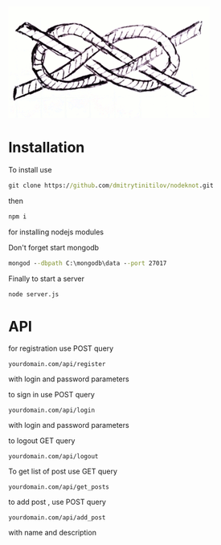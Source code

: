 ![nodeknot logo](/nodeknot_sm.gif)

# Installation

To install use 

```cmd
git clone https://github.com/dmitrytinitilov/nodeknot.git
```
then 

```cmd
npm i
```
for installing nodejs modules

Don't forget start mongodb

```cmd
mongod --dbpath C:\mongodb\data --port 27017
```

Finally to start a server

```cmd
node server.js
```

# API

for registration use POST query

```
yourdomain.com/api/register
```

with login and password parameters

to sign in use POST query

```
yourdomain.com/api/login
```
with login and password parameters

to logout GET query

```
yourdomain.com/api/logout
```

To get list of post use GET query

```
yourdomain.com/api/get_posts
```

to add post , use POST query

```
yourdomain.com/api/add_post
```

with name and description








